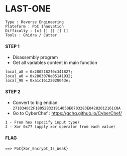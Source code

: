 # LAST-ONE
```
Type : Reverse Engineering
Plateform : PoC Innovation
Difficulty : [x] [] [] [] []
Tools : Ghidra / Cutter
```
#### STEP 1
 - Disassembly program
 - Get all variables content in main function
```
local_a8 = 0x2805182f0c341827;
local_a0 = 0x2803070e05141932;
local_98 = 0xa1c16122028043e;
```
#### STEP 2
 - Convert to big endian:
`2718340C2F180528321914050E0703283E04282012161C0A`
 - Go to CyberChef : https://gchq.github.io/CyberChef/
```
1 - From hex (specify input type)
2 - Xor 0x77 (apply xor opérator from each value)
```

#### FLAG
`==> PoC{Xor_Encrypt_Is_Weak}`
